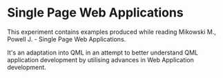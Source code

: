 # Single Page Web Applications

This experiment contains examples produced while reading Mikowski M., Powell J. - Single Page Web Applications.

It's an adaptation into QML in an attempt to better understand QML application development by utilising advances in Web Application development.